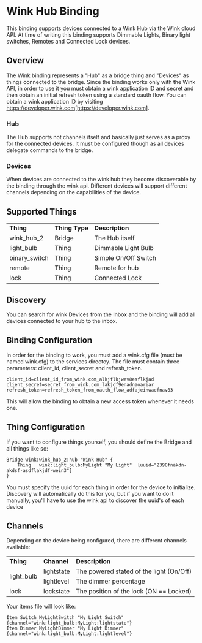 # Wink Hub Binding

This binding supports devices connected to a Wink Hub via the Wink cloud API.  At time of writing this binding supports Dimmable Lights, Binary light switches, Remotes and Connected Lock devices.

## Overview

The Wink binding represents a "Hub" as a bridge thing and "Devices" as things connected to the bridge.  Since the binding works only with the Wink API, in order to use it you must obtain a wink application ID and secret and then obtain an initial refresh token using a standard oauth flow.  You can obtain a wink application ID by visiting https://developer.wink.com[https://developer.wink.com].

### Hub

The Hub supports not channels itself and basically just serves as a proxy for the connected devices.  It must be configured though as all devices delegate commands to the bridge.

### Devices

When devices are connected to the wink hub they become discoverable by the binding through the wink api.  Different devices will support different channels depending on the capabilities of the device.

## Supported Things
<table>
<tr><td><b>Thing</b></td><td><b>Thing Type</b></td><td><b>Description</b></td></tr>
<tr><td>wink_hub_2</td><td>Bridge</td><td>The Hub itself</td></tr>
<tr><td>light_bulb</td><td>Thing</td><td>Dimmable Light Bulb</td></tr>
<tr><td>binary_switch</td><td>Thing</td><td>Simple On/Off Switch</td></tr>
<tr><td>remote</td><td>Thing</td><td>Remote for hub</td></tr>
<tr><td>lock</td><td>Thing</td><td>Connected Lock</td></tr>
</table>

## Discovery

You can search for wink Devices from the Inbox and the binding will add all devices connected to your hub to the inbox.

## Binding Configuration

In order for the binding to work, you must add a wink.cfg file (must be named wink.cfg) to the services directoy.  The file must contain three parameters: client_id, client_secret and refresh_token.

```
client_id=client_id_from_wink.com_alkjflkjwev8esflkjad
client_secret=secret_from_wink.com_lakjdf9enadnaoariar
refresh_token=refresh_token_from_oauth_flow_adfajeinwaefnav83
```

This will allow the binding to obtain a new access token whenever it needs one.

## Thing Configuration

If you want to configure things yourself, you should define the Bridge and all things like so:

```
Bridge wink:wink_hub_2:hub "Wink Hub" {
	Thing	wink:light_bulb:MyLight	"My Light"  [uuid="2398fnakdn-akdsf-asdflakjdf-wein3"]
}
```

You must specify the uuid for each thing in order for the device to initialize.  Discovery will automatically do this for you, but if you want to do it manually, you'll have to use the wink api to discover the uuid's of each device

## Channels

Depending on the device being configured, there are different channels available:

<table>
<tr><td><b>Thing</b></td><td><b>Channel</b></td><td><b>Description</b></td></tr>
<tr><td rowspan="2">light_bulb</td><td>lightstate</td><td>The powered stated of the light (On/Off)</td></tr>
<tr><td>lightlevel</td><td>The dimmer percentage</td></tr>
<tr><td>lock</td><td>lockstate</td><td>The position of the lock (ON == Locked)</td></tr>
</table>

Your items file will look like:

```
Item Switch MyLightSwitch "My Light Switch"  {channel="wink:light_bulb:MyLight:lightstate"}
Item Dimmer MyLightDimmer "My Light Dimmer"  {channel="wink:light_bulb:MyLight:lightlevel"}
```
